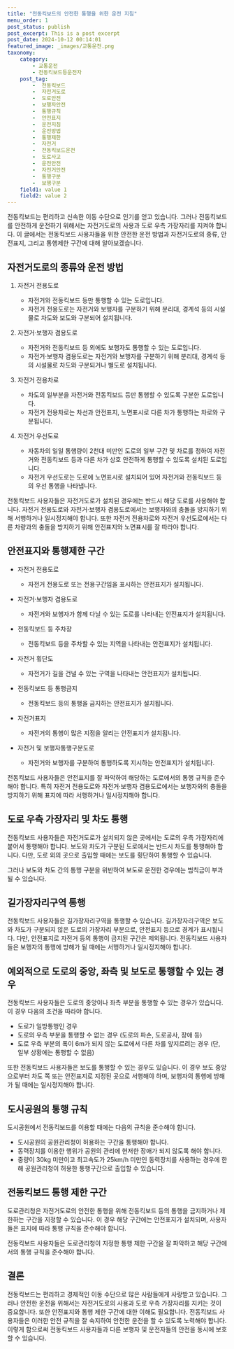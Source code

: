 ```yaml
---
title: "전동킥보드의 안전한 통행을 위한 운전 지침"
menu_order: 1
post_status: publish
post_excerpt: This is a post excerpt
post_date: 2024-10-12 00:14:01
featured_image: _images/교통운전.png
taxonomy:
    category:
        - 교통운전
        - 전동킥보드등운전자
    post_tag:
        -  전동킥보드
        -  자전거도로
        -  도로안전
        -  보행자안전
        -  통행규칙
        -  안전표지
        -  운전지침
        -  운전방법
        -  통행제한
        -  자전거
        -  전동킥보드운전
        -  도로사고
        -  운전안전
        -  자전거안전
        -  통행구분
        -  보행구분
    field1: value 1
    field2: value 2
---
```




전동킥보드는 편리하고 신속한 이동 수단으로 인기를 얻고 있습니다. 그러나 전동킥보드를 안전하게 운전하기 위해서는 자전거도로의 사용과 도로 우측 가장자리를 지켜야 합니다. 이 글에서는 전동킥보드 사용자들을 위한 안전한 운전 방법과 자전거도로의 종류, 안전표지, 그리고 통행제한 구간에 대해 알아보겠습니다.

## 자전거도로의 종류와 운전 방법

1. 자전거 전용도로
   - 자전거와 전동킥보드 등만 통행할 수 있는 도로입니다.
   - 자전거 전용도로는 자전거와 보행자를 구분하기 위해 분리대, 경계석 등의 시설물로 차도와 보도와 구분되어 설치됩니다.

2. 자전거·보행자 겸용도로
   - 자전거와 전동킥보드 등 외에도 보행자도 통행할 수 있는 도로입니다.
   - 자전거·보행자 겸용도로는 자전거와 보행자를 구분하기 위해 분리대, 경계석 등의 시설물로 차도와 구분되거나 별도로 설치됩니다.

3. 자전거 전용차로
   - 차도의 일부분을 자전거와 전동킥보드 등만 통행할 수 있도록 구분한 도로입니다.
   - 자전거 전용차로는 차선과 안전표지, 노면표시로 다른 차가 통행하는 차로와 구분됩니다.

4. 자전거 우선도로
   - 자동차의 일일 통행량이 2천대 미만인 도로의 일부 구간 및 차로를 정하여 자전거와 전동킥보드 등과 다른 차가 상호 안전하게 통행할 수 있도록 설치된 도로입니다.
   - 자전거 우선도로는 도로에 노면표시로 설치되어 있어 자전거와 전동킥보드 등의 우선 통행을 나타냅니다.

전동킥보드 사용자들은 자전거도로가 설치된 경우에는 반드시 해당 도로를 사용해야 합니다. 자전거 전용도로와 자전거·보행자 겸용도로에서는 보행자와의 충돌을 방지하기 위해 서행하거나 일시정지해야 합니다. 또한 자전거 전용차로와 자전거 우선도로에서는 다른 차량과의 충돌을 방지하기 위해 안전표지와 노면표시를 잘 따라야 합니다.

## 안전표지와 통행제한 구간

- 자전거 전용도로
  - 자전거 전용도로 또는 전용구간임을 표시하는 안전표지가 설치됩니다.

- 자전거·보행자 겸용도로
  - 자전거와 보행자가 함께 다닐 수 있는 도로를 나타내는 안전표지가 설치됩니다.

- 전동킥보드 등 주차장
  - 전동킥보드 등을 주차할 수 있는 지역을 나타내는 안전표지가 설치됩니다.

- 자전거 횡단도
  - 자전거가 길을 건널 수 있는 구역을 나타내는 안전표지가 설치됩니다.

- 전동킥보드 등 통행금지
  - 전동킥보드 등의 통행을 금지하는 안전표지가 설치됩니다.

- 자전거표지
  - 자전거의 통행이 많은 지점을 알리는 안전표지가 설치됩니다.

- 자전거 및 보행자통행구분도로
  - 자전거와 보행자를 구분하여 통행하도록 지시하는 안전표지가 설치됩니다.

전동킥보드 사용자들은 안전표지를 잘 파악하여 해당하는 도로에서의 통행 규칙을 준수해야 합니다. 특히 자전거 전용도로와 자전거·보행자 겸용도로에서는 보행자와의 충돌을 방지하기 위해 표지에 따라 서행하거나 일시정지해야 합니다.

## 도로 우측 가장자리 및 차도 통행

전동킥보드 사용자들은 자전거도로가 설치되지 않은 곳에서는 도로의 우측 가장자리에 붙어서 통행해야 합니다. 보도와 차도가 구분된 도로에서는 반드시 차도를 통행해야 합니다. 다만, 도로 외의 곳으로 출입할 때에는 보도를 횡단하여 통행할 수 있습니다.

그러나 보도와 차도 간의 통행 구분을 위반하여 보도로 운전한 경우에는 범칙금이 부과될 수 있습니다.

## 길가장자리구역 통행

전동킥보드 사용자들은 길가장자리구역을 통행할 수 있습니다. 길가장자리구역은 보도와 차도가 구분되지 않은 도로의 가장자리 부분으로, 안전표지 등으로 경계가 표시됩니다. 다만, 안전표지로 자전거 등의 통행이 금지된 구간은 제외됩니다. 전동킥보드 사용자들은 보행자의 통행에 방해가 될 때에는 서행하거나 일시정지해야 합니다.

## 예외적으로 도로의 중앙, 좌측 및 보도로 통행할 수 있는 경우

전동킥보드 사용자들은 도로의 중앙이나 좌측 부분을 통행할 수 있는 경우가 있습니다. 이 경우 다음의 조건을 따라야 합니다.

- 도로가 일방통행인 경우
- 도로의 우측 부분을 통행할 수 없는 경우 (도로의 파손, 도로공사, 장애 등)
- 도로 우측 부분의 폭이 6m가 되지 않는 도로에서 다른 차를 앞지르려는 경우 (단, 일부 상황에는 통행할 수 없음)

또한 전동킥보드 사용자들은 보도를 통행할 수 있는 경우도 있습니다. 이 경우 보도 중앙으로부터 차도 쪽 또는 안전표지로 지정된 곳으로 서행해야 하며, 보행자의 통행에 방해가 될 때에는 일시정지해야 합니다.

## 도시공원의 통행 규칙

도시공원에서 전동킥보드를 이용할 때에는 다음의 규칙을 준수해야 합니다.

- 도시공원의 공원관리청이 허용하는 구간을 통행해야 합니다.
- 동력장치를 이용한 행위가 공원의 관리에 현저한 장애가 되지 않도록 해야 합니다.
- 중량이 30kg 미만이고 최고속도가 25km/h 미만인 동력장치를 사용하는 경우에 한해 공원관리청이 허용한 통행구간으로 출입할 수 있습니다.

## 전동킥보드 통행 제한 구간

도로관리청은 자전거도로의 안전한 통행을 위해 전동킥보드 등의 통행을 금지하거나 제한하는 구간을 지정할 수 있습니다. 이 경우 해당 구간에는 안전표지가 설치되며, 사용자들은 표지에 따라 통행 규칙을 준수해야 합니다.

전동킥보드 사용자들은 도로관리청이 지정한 통행 제한 구간을 잘 파악하고 해당 구간에서의 통행 규칙을 준수해야 합니다.

## 결론

전동킥보드는 편리하고 경제적인 이동 수단으로 많은 사람들에게 사랑받고 있습니다. 그러나 안전한 운전을 위해서는 자전거도로의 사용과 도로 우측 가장자리를 지키는 것이 중요합니다. 또한 안전표지와 통행 제한 구간에 대한 이해도 필요합니다. 전동킥보드 사용자들은 이러한 안전 규칙을 잘 숙지하여 안전한 운전을 할 수 있도록 노력해야 합니다. 이렇게 함으로써 전동킥보드 사용자들과 다른 보행자 및 운전자들의 안전을 동시에 보호할 수 있습니다.

